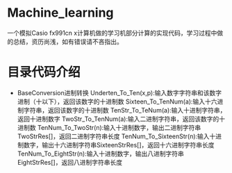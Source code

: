 # Machine_learning
一个模拟Casio fx991cn x计算机做的学习机部分计算的实现代码，学习过程中做的总结，资历尚浅，如有错误请不吝指出。

# 目录代码介绍
- BaseConversion进制转换
   Underten_To_Ten(x,p):输入数字字符串和该数字进制（十以下），返回该数字的十进制数
   Sixteen_To_TenNum(a):输入十六进制字符串，返回该数字的十进制数
   TenStr_To_TeNum(a):输入十进制字符串，返回十进制数字
   TwoStr_To_TenNum(a):输入二进制字符串，返回该数字的十进制数
   TenNum_To_TwoStr(n):输入十进制数字，输出二进制字符串TwoStrRes[]，返回二进制字符串长度
   TenNum_To_SixteenStr(n):输入十进制数字，输出十六进制字符串SixteenStrRes[]，返回十六进制字符串长度
   TenNum_To_EightStr(n):输入十进制数字，输出八进制字符串EightStrRes[]，返回八进制字符串长度
